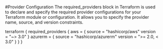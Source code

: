 #Provider Configuration
The required_providers block in Terraform is used to declare and specify the required provider configurations for your Terraform module or configuration. It allows you to specify the provider name, source, and version constraints.

terraform {
  required_providers {
    aws = {
      source  = "hashicorp/aws"
      version = "~> 3.0"
    }
    azurerm = {
      source  = "hashicorp/azurerm"
      version = ">= 2.0, < 3.0"
    }
  }
}
